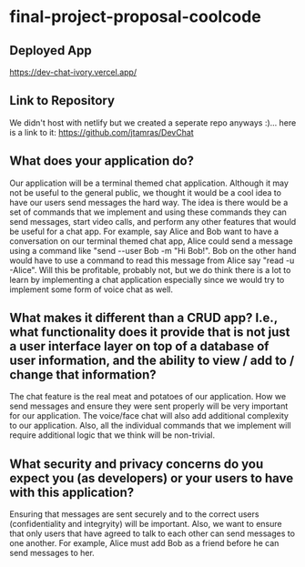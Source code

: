 # final-project-proposal-coolcode

## Deployed App
https://dev-chat-ivory.vercel.app/

## Link to Repository
We didn't host with netlify but we created a seperate repo anyways :)...
here is a link to it: https://github.com/jtamras/DevChat

## What does your application do?
Our application will be a terminal themed chat application. Although it may not be useful to the general public, we thought it would be a cool idea
to have our users send messages the hard way. The idea is there would be a set of commands that we implement and using these commands they can send messages,
start video calls, and perform any other features that would be useful for a chat app. For example, say Alice and Bob want to have a conversation on our terminal
themed chat app, Alice could send a message using a command like "send --user Bob -m "Hi Bob!". Bob on the other hand would have to use a command to read this 
message from Alice say "read -u -Alice". Will this be profitable, probably not, but we do think 
there is a lot to learn by implementing a chat application especially since we would try to implement some form of voice chat as well.

## What makes it different than a CRUD app? I.e., what functionality does it provide that is not just a user interface layer on top of a database of user information, and the ability to view / add to / change that information?
The chat feature is the real meat and potatoes of our application. How we send messages and ensure they were sent properly will be very important for our application.
The voice/face chat will also add additional complexity to our application. Also, all the individual commands that we implement will require additional logic
that we think will be non-trivial.

## What security and privacy concerns do you expect you (as developers) or your users to have with this application?
Ensuring that messages are sent securely and to the correct users (confidentiality and integryity) will be important. Also, we want to ensure that 
only users that have agreed to talk to each other can send messages to one another. For example, Alice must add Bob as a friend before he can send messages to her.
